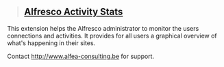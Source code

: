 > ## [Alfresco Activity Stats](AlfrescoActivityStats.md) ##
This extension helps the Alfresco administrator to monitor the users connections and activities.
It provides for all users a graphical overview of what's happening in their sites.

Contact http://www.alfea-consulting.be for support.